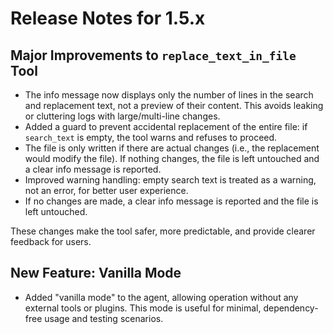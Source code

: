 # Release Notes for 1.5.x

## Major Improvements to `replace_text_in_file` Tool

- The info message now displays only the number of lines in the search and replacement text, not a preview of their content. This avoids leaking or cluttering logs with large/multi-line changes.
- Added a guard to prevent accidental replacement of the entire file: if `search_text` is empty, the tool warns and refuses to proceed.
- The file is only written if there are actual changes (i.e., the replacement would modify the file). If nothing changes, the file is left untouched and a clear info message is reported.
- Improved warning handling: empty search text is treated as a warning, not an error, for better user experience.
- If no changes are made, a clear info message is reported and the file is left untouched.

These changes make the tool safer, more predictable, and provide clearer feedback for users.

## New Feature: Vanilla Mode

- Added "vanilla mode" to the agent, allowing operation without any external tools or plugins. This mode is useful for minimal, dependency-free usage and testing scenarios.
